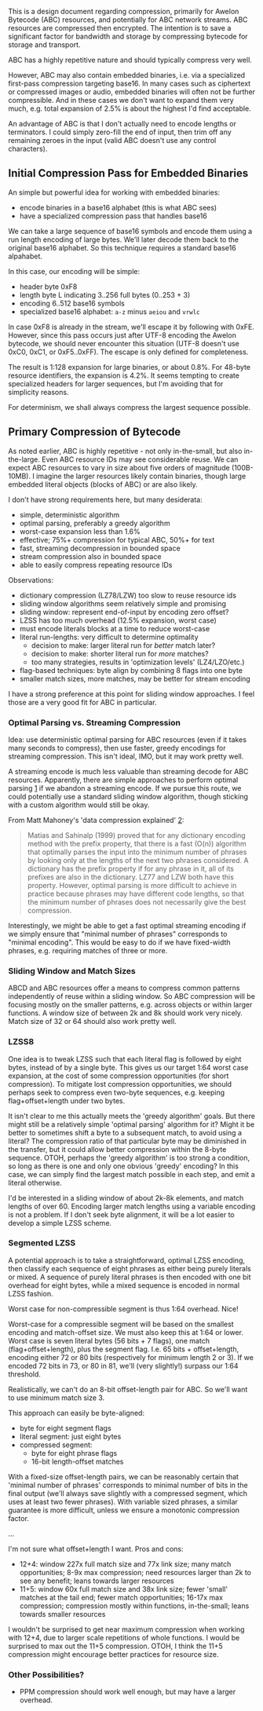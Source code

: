 This is a design document regarding compression, primarily for Awelon Bytecode (ABC) resources, and potentially for ABC network streams. ABC resources are compressed then encrypted. The intention is to save a significant factor for bandwidth and storage by compressing bytecode for storage and transport.

ABC has a highly repetitive nature and should typically compress very well. 

However, ABC may also contain embedded binaries, i.e. via a specialized first-pass compression targeting base16. In many cases such as ciphertext or compressed images or audio, embedded binaries will often not be further compressible. And in these cases we don't want to expand them very much, e.g. total expansion of 2.5% is about the highest I'd find acceptable.

An advantage of ABC is that I don't actually need to encode lengths or terminators. I could simply zero-fill the end of input, then trim off any remaining zeroes in the input (valid ABC doesn't use any control characters). 

## Initial Compression Pass for Embedded Binaries

An simple but powerful idea for working with embedded binaries: 

* encode binaries in a base16 alphabet (this is what ABC sees)
* have a specialized compression pass that handles base16

We can take a large sequence of base16 symbols and encode them using a run length encoding of large bytes. We'll later decode them back to the original base16 alphabet. So this technique requires a standard base16 alpahabet.

In this case, our encoding will be simple:

* header byte 0xF8
* length byte L indicating 3..256 full bytes (0..253 + 3)
* encoding 6..512 base16 symbols
* specialized base16 alphabet: `a-z` minus `aeiou` and `vrwlc`

In case 0xF8 is already in the stream, we'll escape it by following with 0xFE. However, since this pass occurs just after UTF-8 encoding the Awelon bytecode, we should never encounter this situation (UTF-8 doesn't use 0xC0, 0xC1, or 0xF5..0xFF). The escape is only defined for completeness.

The result is 1:128 expansion for large binaries, or about 0.8%. For 48-byte resource identifiers, the expansion is 4.2%. It seems tempting to create specialized headers for larger sequences, but I'm avoiding that for simplicity reasons.

For determinism, we shall always compress the largest sequence possible.

## Primary Compression of Bytecode

As noted earlier, ABC is highly repetitive - not only in-the-small, but also in-the-large. Even ABC resource IDs may see considerable reuse. We can expect ABC resources to vary in size about five orders of magnitude (100B-10MB). I imagine the larger resources likely contain binaries, though large embedded literal objects (blocks of ABC) or are also likely.

I don't have strong requirements here, but many desiderata:

* simple, deterministic algorithm
* optimal parsing, preferably a greedy algorithm
* worst-case expansion less than 1.6% 
* effective; 75%+ compression for typical ABC, 50%+ for text
* fast, streaming decompression in bounded space
* stream compression also in bounded space
* able to easily compress repeating resource IDs

Observations:

* dictionary compression (LZ78/LZW) too slow to reuse resource ids
* sliding window algorithms seem relatively simple and promising
* sliding window: represent end-of-input by encoding zero offset?
* LZSS has too much overhead (12.5% expansion, worst case)
* must encode literals blocks at a time to reduce worst-case
* literal run-lengths: very difficult to determine optimality
  * decision to make: larger literal run for *better* match later? 
  * decision to make: shorter literal run for *more* matches?
  * too many strategies, results in 'optimization levels' (LZ4/LZO/etc.)
* flag-based techniques: byte align by combining 8 flags into one byte
* smaller match sizes, more matches, may be better for stream encoding

I have a strong preference at this point for sliding window approaches. I feel those are a very good fit for ABC in particular.

### Optimal Parsing vs. Streaming Compression

Idea: use deterministic optimal parsing for ABC resources (even if it takes many seconds to compress), then use faster, greedy encodings for streaming compression. This isn't ideal, IMO, but it may work pretty well.

A streaming encode is much less valuable than streaming decode for ABC resources. Apparently, there are simple approaches to perform optimal parsing [1](http://www.cbloom.com/algs/dictionary.html) if we abandon a streaming encode. If we pursue this route, we could potentially use a standard sliding window algorithm, though sticking with a custom algorithm would still be okay.

From Matt Mahoney's 'data compression explained' [2](http://mattmahoney.net/dc/dce.html):

> Matias and Sahinalp (1999) proved that for any dictionary encoding method with the prefix property, that there is a fast (O(n)) algorithm that optimally parses the input into the minimum number of phrases by looking only at the lengths of the next two phrases considered. A dictionary has the prefix property if for any phrase in it, all of its prefixes are also in the dictionary. LZ77 and LZW both have this property. However, optimal parsing is more difficult to achieve in practice because phrases may have different code lengths, so that the minimum number of phrases does not necessarily give the best compression.

Interestingly, we might be able to get a fast optimal streaming encoding if we simply ensure that "minimal number of phrases" corresponds to "minimal encoding". This would be easy to do if we have fixed-width phrases, e.g. requiring matches of three or more.

### Sliding Window and Match Sizes

ABCD and ABC resources offer a means to compress common patterns independently of reuse within a sliding window. So ABC compression will be focusing mostly on the smaller patterns, e.g. across objects or within larger functions. A window size of between 2k and 8k should work very nicely. Match size of 32 or 64 should also work pretty well. 

### LZSS8

One idea is to tweak LZSS such that each literal flag is followed by eight bytes, instead of by a single byte. This gives us our target 1:64 worst case expansion, at the cost of some compression opportunities (for short compression). To mitigate lost compression opportunities, we should perhaps seek to compress even two-byte sequences, e.g. keeping flag+offset+length under two bytes. 

It isn't clear to me this actually meets the 'greedy algorithm' goals. But there might still be a relatively simple 'optimal parsing' algorithm for it? Might it be better to sometimes shift a byte to a subsequent match, to avoid using a literal? The compression ratio of that particular byte may be diminished in the transfer, but it could allow better compression within the 8-byte sequence. OTOH, perhaps the 'greedy algorithm' is too strong a condition, so long as there is one and only one obvious 'greedy' encoding? In this case, we can simply find the largest match possible in each step, and emit a literal otherwise.

I'd be interested in a sliding window of about 2k-8k elements, and match lengths of over 60. Encoding larger match lengths using a variable encoding is not a problem. If I don't seek byte alignment, it will be a lot easier to develop a simple LZSS scheme.

### Segmented LZSS

A potential approach is to take a straightforward, optimal LZSS encoding, then classify each sequence of eight phrases as either being purely literals or mixed. A sequence of purely literal phrases is then encoded with one bit overhead for eight bytes, while a mixed sequence is encoded in normal LZSS fashion.

Worst case for non-compressible segment is thus 1:64 overhead. Nice! 

Worst-case for a compressible segment will be based on the smallest encoding and match-offset size. We must also keep this at 1:64 or lower. Worst case is seven literal bytes (56 bits + 7 flags), one match (flag+offset+length), plus the segment flag. I.e. 65 bits + offset+length, encoding either 72 or 80 bits (respectively for minimum length 2 or 3). If we encoded 72 bits in 73, or 80 in 81, we'll (very slightly!) surpass our 1:64 threshold.

Realistically, we can't do an 8-bit offset-length pair for ABC. So we'll want to use minimum match size 3.

This approach can easily be byte-aligned:

* byte for eight segment flags
* literal segment: just eight bytes
* compressed segment: 
  * byte for eight phrase flags
  * 16-bit length-offset matches

With a fixed-size offset-length pairs, we can be reasonably certain that 'minimal number of phrases' corresponds to minimal number of bits in the final output (we'll always save slightly with a compressed segment, which uses at least two fewer phrases). With variable sized phrases, a similar guarantee is more difficult, unless we ensure a monotonic compression factor.

...

I'm not sure what offset+length I want. Pros and cons:

* 12+4: window 227x full match size and 77x link size; many match opportunities; 8-9x max compression; need resources larger than 2k to see any benefit; leans towards larger resources
* 11+5: window 60x full match size and 38x link size; fewer 'small' matches at the tail end; fewer match opportunities; 16-17x max compression; compression mostly within functions, in-the-small; leans towards smaller resources

I wouldn't be surprised to get near maximum compression when working with 12+4, due to larger scale repetitions of whole functions. I would be surprised to max out the 11+5 compression. OTOH, I think the 11+5 compression might encourage better practices for resource size.

### Other Possibilities?

* PPM compression should work well enough, but may have a larger overhead. 
